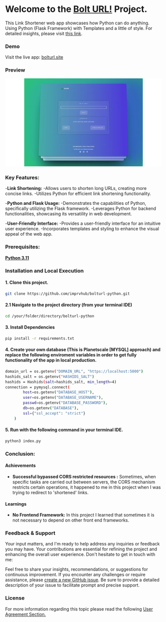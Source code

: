 # Welcome to the [Bolt URL!](https://bolturl.site/) Project.
This Link Shortener web app showcases how Python can do anything. Using Python (Flask Framework) with Templates and a little of style. For detailed insights, please visit [this link](https://ivanluna.dev/projects/post-python-bolturl/).

### Demo

Visit the live app: [bolturl.site](https://bolturl.site)

### Preview

![Preview](./api/static/images/preview.png "Preview")


### Key Features:
-**Link Shortening:**
    -Allows users to shorten long URLs, creating more concise links.
    -Utilizes Python for efficient link shortening functionality.

-**Python and Flask Usage:**
    -Demonstrates the capabilities of Python, specifically utilizing the Flask framework.
    -Leverages Python for backend functionalities, showcasing its versatility in web development.

-**User-Friendly Interface:**
    -Provides a user-friendly interface for an intuitive user experience.
    -Incorporates templates and styling to enhance the visual appeal of the web app.
   
### Prerequisites:
[**Python 3.11**](https://www.python.org/downloads/release/python-3110/)

### Installation and Local Execution

#### 1. Clone this project.
```bash
git clone https://github.com/imprvhub/bolturl-python.git
```
#### 2.1 Navigate to the project directory (from your terminal IDE)
```bash
cd /your/folder/directory/bolturl-python
```
#### 3. Install Dependencies
```bash
pip install -r requirements.txt
```
#### 4. Create your own database (This is Planetscale [MYSQL] approach) and replace the following enviroment variables in order to get fully functionality of the app in local production.
```bash
domain_url = os.getenv("DOMAIN_URL", "https://localhost:5000")
hashids_salt = os.getenv("HASHIDS_SALT")
hashids = Hashids(salt=hashids_salt, min_length=4)  
connection = pymysql.connect(
        host=os.getenv("DATABASE_HOST"),
        user=os.getenv("DATABASE_USERNAME"),
        passwd=os.getenv("DATABASE_PASSWORD"),
        db=os.getenv("DATABASE"),
        ssl={"ssl_accept": "strict"}
    )
```
#### 5. Run with the following command in your terminal IDE.
```bash
python3 index.py
```

### Conclusion:

#### Achievements

- **Successful bypassed CORS restricted resources :** Sometimes, when specific tasks are carried out between servers, the CORS mechanism restricts certain operations, it happened to me in this project when I was trying to redirect to 'shortened' links.

#### Learnings

- **No Frontend Framework:** In this project I learned that sometimes it is not necessary to depend on other front end frameworks. 


### Feedback & Support
Your input matters, and I'm ready to help address any inquiries or feedback you may have. Your contributions are essential for refining the project and enhancing the overall user experience. Don't hesitate to get in touch with me:

Feel free to share your insights, recommendations, or suggestions for continuous improvement. If you encounter any challenges or require assistance, please [create a new GitHub issue](https://github.com/imprvhub/bolturl-python/issues/new). Be sure to provide a detailed description of your issue to facilitate prompt and precise support.

### License
For more information regarding this topic please read the following [User Agreement Section.](https://ivanluna.dev/user-agreement/)